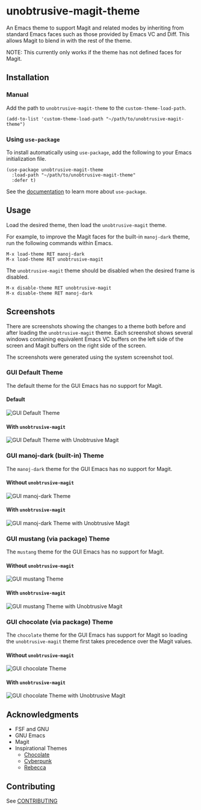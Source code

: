 <!-- Copyright (C) 2016 by Thomas A. Brown -->

# unobtrusive-magit-theme

An Emacs theme to support Magit and related modes by inheriting from
standard Emacs faces such as those provided by Emacs VC and Diff.
This allows Magit to blend in with the rest of the theme.

NOTE: This currently only works if the theme has not defined faces for
Magit.

## Installation

### Manual

Add the path to `unobtrusive-magit-theme` to the
`custom-theme-load-path`.

```emacs-lisp
(add-to-list 'custom-theme-load-path "~/path/to/unobtrusive-magit-theme")
```

### Using `use-package`

To install automatically using `use-package`, add the following to
your Emacs initialization file.

``` emacs-lisp
(use-package unobtrusive-magit-theme
  :load-path "~/path/to/unobtrusive-magit-theme"
  :defer t)
```

See the [documentation](https://github.com/jwiegley/use-package) to
learn more about `use-package`.

## Usage

Load the desired theme, then load the `unobtrusive-magit` theme.

For example, to improve the Magit faces for the built-in `manoj-dark`
theme, run the following commands within Emacs.

```
M-x load-theme RET manoj-dark
M-x load-theme RET unobtrusive-magit
```

The `unobtrusive-magit` theme should be disabled when the desired
frame is disabled.

```
M-x disable-theme RET unobtrusive-magit
M-x disable-theme RET manoj-dark
```

## Screenshots

There are screenshots showing the changes to a theme both before and
after loading the `unobtrusive-magit` theme.  Each screenshot shows
several windows containing equivalent Emacs VC buffers on the left
side of the screen and Magit buffers on the right side of the screen.

The screenshots were generated using the system screenshot tool.

### GUI Default Theme

The default theme for the GUI Emacs has no support for Magit.

#### Default

![GUI Default Theme](screenshots/gui-default.png "GUI Default Theme")

#### With `unobtrusive-magit`

![GUI Default Theme with Unobtrusive Magit](screenshots/gui-default-unobtrusive-magit.png "GUI Default Theme with Unobtrusive Magit")

### GUI manoj-dark (built-in) Theme

The `manoj-dark` theme for the GUI Emacs has no support for Magit.

#### Without `unobtrusive-magit`

![GUI manoj-dark Theme](screenshots/gui-manoj-dark.png "GUI manoj-dark Theme")

#### With `unobtrusive-magit`

![GUI manoj-dark Theme with Unobtrusive Magit](screenshots/gui-manoj-dark-unobtrusive-magit.png "GUI manoj-dark Theme with Unobtrusive Magit")

### GUI mustang (via package) Theme

The `mustang` theme for the GUI Emacs has no support for Magit.

#### Without `unobtrusive-magit`

![GUI mustang Theme](screenshots/gui-mustang.png "GUI mustang Theme")

#### With `unobtrusive-magit`

![GUI mustang Theme with Unobtrusive Magit](screenshots/gui-mustang-unobtrusive-magit.png "GUI mustang Theme with Unobtrusive Magit")

### GUI chocolate (via package) Theme

The `chocolate` theme for the GUI Emacs has support for Magit so
loading the `unobtrusive-magit` theme first takes precedence over the
Magit values.

#### Without `unobtrusive-magit`

![GUI chocolate Theme](screenshots/gui-chocolate.png "GUI chocolate Theme")

#### With `unobtrusive-magit`

![GUI chocolate Theme with Unobtrusive Magit](screenshots/gui-chocolate-unobtrusive-magit.png "GUI chocolate Theme with Unobtrusive Magit")

## Acknowledgments

* FSF and GNU
* GNU Emacs
* Magit
* Inspirational Themes
  * [Chocolate](https://github.com/SavchenkoValeriy/emacs-chocolate-theme)
  * [Cyberpunk](https://github.com/n3mo/cyberpunk-theme.el)
  * [Rebecca](https://github.com/vic/rebecca-theme)

## Contributing

See [CONTRIBUTING](CONTRIBUTING.md)
